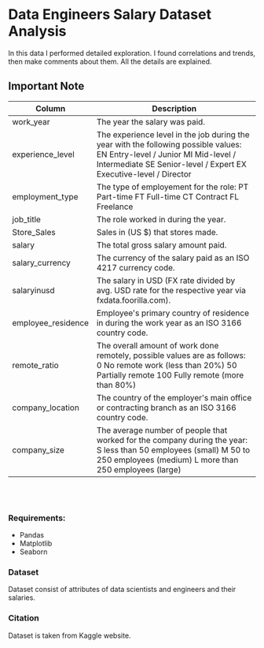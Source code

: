# Data Engineers Salary Dataset Analysis
In this data I performed detailed exploration. I found correlations and trends, then make comments about them. All the details are explained.


## Important Note


| Column    | Description |
| ---      | ---       |
|work_year| The year the salary was paid.         |
|experience_level    |    The experience level in the job during the year with the following possible values: EN Entry-level / Junior MI Mid-level / Intermediate SE Senior-level / Expert EX Executive-level / Director   |
| employment_type      |  The type of employement for the role: PT Part-time FT Full-time CT Contract FL Freelance   |
|job_title  |  The role worked in during the year.|
| Store_Sales  |   Sales in (US $) that stores made. |
|salary|	The total gross salary amount paid.|
|salary_currency|	The currency of the salary paid as an ISO 4217 currency code.|
|salaryinusd	|The salary in USD (FX rate divided by avg. USD rate for the respective year via fxdata.foorilla.com).|
|employee_residence	|Employee's primary country of residence in during the work year as an ISO 3166 country code.|
|remote_ratio|	The overall amount of work done remotely, possible values are as follows: 0 No remote work (less than 20%) 50 Partially remote 100 Fully remote (more than 80%)|
|company_location	|The country of the employer's main office or contracting branch as an ISO 3166 country code.|
|company_size|	The average number of people that worked for the company during the year: S less than 50 employees (small) M 50 to 250 employees (medium) L more than 250 employees (large)|


<br/><br/>

### Requirements:

- Pandas
- Matplotlib
- Seaborn



### Dataset

Dataset consist of attributes of data scientists and engineers and their salaries. 


### Citation

Dataset is taken from Kaggle website.
